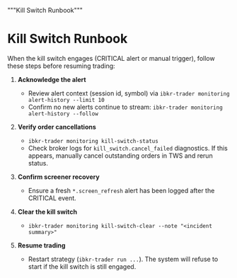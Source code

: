 """Kill Switch Runbook"""

# Kill Switch Runbook

When the kill switch engages (CRITICAL alert or manual trigger), follow these steps before resuming trading:

1. **Acknowledge the alert**
   - Review alert context (session id, symbol) via `ibkr-trader monitoring alert-history --limit 10`
   - Confirm no new alerts continue to stream: `ibkr-trader monitoring alert-history --follow`

2. **Verify order cancellations**
   - `ibkr-trader monitoring kill-switch-status`
   - Check broker logs for `kill_switch.cancel_failed` diagnostics. If this appears, manually cancel outstanding orders in TWS and rerun status.

3. **Confirm screener recovery**
   - Ensure a fresh `*.screen_refresh` alert has been logged after the CRITICAL event.

4. **Clear the kill switch**
   - `ibkr-trader monitoring kill-switch-clear --note "<incident summary>"`

5. **Resume trading**
   - Restart strategy (`ibkr-trader run ...`). The system will refuse to start if the kill switch is still engaged.
